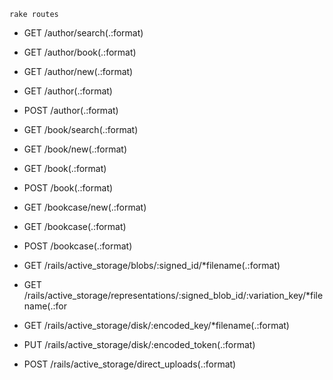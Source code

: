 ` rake routes `
- GET  /author/search(.:format)
- GET  /author/book(.:format)
- GET  /author/new(.:format)
- GET  /author(.:format)
- POST /author(.:format)
- GET  /book/search(.:format)
- GET  /book/new(.:format)
- GET  /book(.:format)
- POST /book(.:format)
- GET  /bookcase/new(.:format)
- GET  /bookcase(.:format)
- POST /bookcase(.:format)

- GET  /rails/active_storage/blobs/:signed_id/*filename(.:format)
- GET  /rails/active_storage/representations/:signed_blob_id/:variation_key/*filename(.:for
- GET  /rails/active_storage/disk/:encoded_key/*filename(.:format)
- PUT  /rails/active_storage/disk/:encoded_token(.:format)
- POST /rails/active_storage/direct_uploads(.:format)
